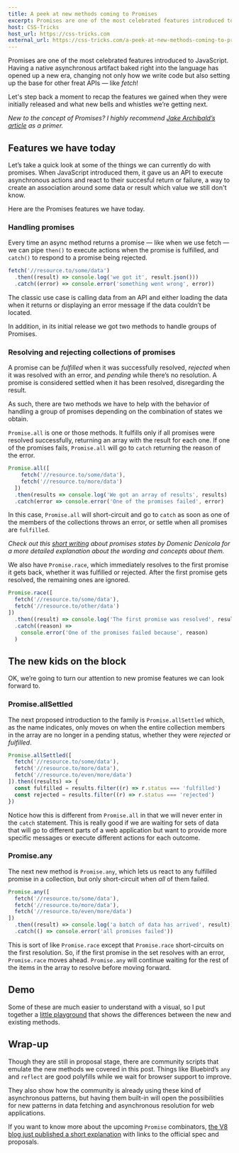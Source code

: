 ```yaml
---
title: A peek at new methods coming to Promises
excerpt: Promises are one of the most celebrated features introduced to JavaScript. Having a native asynchronous artifact baked right into the language has opened up a new era, changing not only how we write code but also setting up the base for other freat APIs — like fetch! Let's step back a moment to recap the features we gained when they were initially released and what new bells and whistles we’re getting next.
host: CSS-Tricks
host_url: https://css-tricks.com
external_url: https://css-tricks.com/a-peek-at-new-methods-coming-to-promises/
---
```


Promises are one of the most celebrated features introduced to JavaScript. Having a native asynchronous artifact baked right into the language has opened up a new era, changing not only how we write code but also setting up the base for other freat APIs — like _fetch_!

Let's step back a moment to recap the features we gained when they were initially released and what new bells and whistles we’re getting next.

_New to the concept of Promises? I highly recommend [Jake Archibald’s article](https://developers.google.com/web/fundamentals/primers/promises) as a primer._

## Features we have today

Let’s take a quick look at some of the things we can currently do with promises. When JavaScript introduced them, it gave us an API to execute asynchronous actions and react to their succesful return or failure, a way to create an association around some data or result which value we still don't know.

Here are the Promises features we have today.

### Handling promises

Every time an async method returns a promise — like when we use fetch — we can pipe `then()` to execute actions when the promise is fulfilled, and `catch()` to respond to a promise being rejected.

```js
fetch('//resource.to/some/data')
  .then((result) => console.log('we got it', result.json()))
  .catch((error) => console.error('something went wrong', error))
```

The classic use case is calling data from an API and either loading the data when it returns or displaying an error message if the data couldn’t be located.

In addition, in its initial release we got two methods to handle groups of Promises.

### Resolving and rejecting collections of promises

A promise can be _fulfilled_ when it was successfully resolved, _rejected_ when it was resolved with an error, and _pending_ while there’s no resolution. A promise is considered settled when it has been resolved, disregarding the result.

As such, there are two methods we have to help with the behavior of handling a group of promises depending on the combination of states we obtain.

`Promise.all` is one or those methods. It fulfills only if all promises were resolved successfully, returning an array with the result for each one. If one of the promises fails, `Promise.all` will go to `catch` returning the reason of the error.

```js
Promise.all([
    fetch('//resource.to/some/data'),
    fetch('//resource.to/more/data')
  ])
  .then(results => console.log('We got an array of results', results)
  .catch(error => console.error('One of the promises failed', error)
```

In this case, `Promise.all` will short-circuit and go to `catch` as soon as one of the members of the collections throws an error, or settle when all promises are `fulfilled`.

_Check out this [short writing](https://github.com/domenic/promises-unwrapping/blob/master/docs/states-and-fates.md) about promises states by Domenic Denicola for a more detailed explanation about the wording and concepts about them._

We also have `Promise.race`, which immediately resolves to the first promise it gets back, whether it was fulfilled or rejected. After the first promise gets resolved, the remaining ones are ignored.

```js
Promise.race([
  fetch('//resource.to/some/data'),
  fetch('//resource.to/other/data')
])
  .then((result) => console.log('The first promise was resolved', result))
  .catch((reason) =>
    console.error('One of the promises failed because', reason)
  )
```

## The new kids on the block

OK, we’re going to turn our attention to new promise features we can look forward to.

### Promise.allSettled

The next proposed introduction to the family is `Promise.allSettled` which, as the name indicates, only moves on when the entire collection members in the array are no longer in a pending status, whether they were _rejected_ or _fulfilled_.

```js
Promise.allSettled([
  fetch('//resource.to/some/data'),
  fetch('//resource.to/more/data'),
  fetch('//resource.to/even/more/data')
]).then((results) => {
  const fulfilled = results.filter((r) => r.status === 'fulfilled')
  const rejected = results.filter((r) => r.status === 'rejected')
})
```

Notice how this is different from `Promise.all` in that we will never enter in the `catch` statement. This is really good if we are waiting for sets of data that will go to different parts of a web application but want to provide more specific messages or execute different actions for each outcome.

### Promise.any

The next new method is `Promise.any`, which lets us react to any fulfilled promise in a collection, but only short-circuit when _all_ of them failed.

```js
Promise.any([
  fetch('//resource.to/some/data'),
  fetch('//resource.to/more/data'),
  fetch('//resource.to/even/more/data')
])
  .then((result) => console.log('a batch of data has arrived', result))
  .catch(() => console.error('all promises failed'))
```

This is sort of like `Promise.race` except that `Promise.race` short-circuits on the first resolution. So, if the first promise in the set resolves with an error, `Promise.race` moves ahead. `Promise.any` will continue waiting for the rest of the items in the array to resolve before moving forward.

## Demo

Some of these are much easier to understand with a visual, so I put together a [little playground](https://promise-combinators.netlify.com/) that shows the differences between the new and existing methods.

## Wrap-up

Though they are still in proposal stage, there are community scripts that emulate the new methods we covered in this post. Things like Bluebird’s `any` and `reflect` are good polyfills while we wait for browser support to improve.

They also show how the community is already using these kind of asynchronous patterns, but having them built-in will open the possibilities for new patterns in data fetching and asynchronous resolution for web applications.

If you want to know more about the upcoming `Promise` combinators, [the V8 blog just published a short explanation](https://v8.dev/features/promise-combinators) with links to the official spec and proposals.
